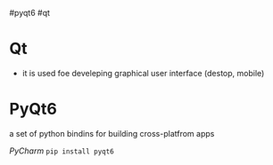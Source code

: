 #pyqt6 #qt 


# Qt
- it is used foe develeping graphical user interface (destop, mobile)

# PyQt6
a set of python bindins for building  cross-platfrom apps

*PyCharm*
`pip install pyqt6`





